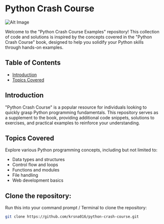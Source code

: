 # Python Crash Course
![Alt Image](https://m.media-amazon.com/images/I/81py-nCTfrL._AC_UF1000,1000_QL80_.jpg)

Welcome to the "Python Crash Course Examples" repository! This collection of code and solutions is inspired by the concepts covered in the "Python Crash Course" book, designed to help you solidify your Python skills through hands-on examples.

## Table of Contents
- [Introduction](#introduction)
- [Topics Covered](#topics-covered)

## Introduction

"Python Crash Course" is a popular resource for individuals looking to quickly grasp Python programming fundamentals. This repository serves as a supplement to the book, providing additional code snippets, solutions to exercises, and practical examples to reinforce your understanding.

## Topics Covered

Explore various Python programming concepts, including but not limited to:
- Data types and structures
- Control flow and loops
- Functions and modules
- File handling
- Web development basics

## Clone the repository:
Run this into your command prompt / Terminal to clone the repository:
   
```bash
git clone https://github.com/krsna016/python-crash-course.git
